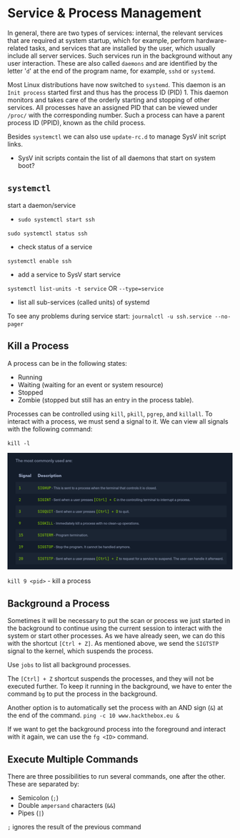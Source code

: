 # Service & Process Management

In general, there are two types of services: internal, the relevant services that are required at system startup, which for example, perform hardware-related tasks, and services that are installed by the user, which usually include all server services. Such services run in the background without any user interaction. These are also called `daemons` and are identified by the letter '`d`' at the end of the program name, for example, `sshd` or `systemd`.

Most Linux distributions have now switched to `systemd`. This daemon is an `Init process` started first and thus has the process ID (PID) 1. This daemon monitors and takes care of the orderly starting and stopping of other services. All processes have an assigned PID that can be viewed under `/proc/` with the corresponding number. Such a process can have a parent process ID (PPID), known as the child process.

Besides `systemctl` we can also use `update-rc.d` to manage SysV init script links.
- SysV init scripts contain the list of all daemons that start on system boot?

## `systemctl`

start a daemon/service
- `sudo systemctl start ssh`

`sudo systemctl status ssh` 
- check status of a service

`systemctl enable ssh`
- add a service to SysV start service

`systemctl list-units -t service` OR `--type=service`
- list all sub-services (called units) of systemd

To see any problems during service start: 
`journalctl -u ssh.service --no-pager`

## Kill a Process

A process can be in the following states:

* Running
* Waiting (waiting for an event or system resource)
* Stopped
* Zombie (stopped but still has an entry in the process table).

Processes can be controlled using `kill`, `pkill`, `pgrep`, and `killall`. To interact with a process, we must send a signal to it. We can view all signals with the following command:

`kill -l`

![244c992f19f337e0955ef6381386cf87.png](../../images/244c992f19f337e0955ef6381386cf87.png)

`kill 9 <pid>` - kill a process

## Background a Process

Sometimes it will be necessary to put the scan or process we just started in the background to continue using the current session to interact with the system or start other processes. As we have already seen, we can do this with the shortcut `[Ctrl + Z]`. As mentioned above, we send the `SIGTSTP` signal to the kernel, which suspends the process.

Use `jobs` to list all background processes.

The `[Ctrl] + Z` shortcut suspends the processes, and they will not be executed further. To keep it running in the background, we have to enter the command `bg` to put the process in the background.

Another option is to automatically set the process with an AND sign (`&`) at the end of the command.
`ping -c 10 www.hackthebox.eu &`

If we want to get the background process into the foreground and interact with it again, we can use the `fg <ID>` command.

## Execute Multiple Commands

There are three possibilities to run several commands, one after the other. These are separated by:

* Semicolon (`;`)
* Double `ampersand` characters (`&&`)
* Pipes (`|`)

`;` ignores the result of the previous command